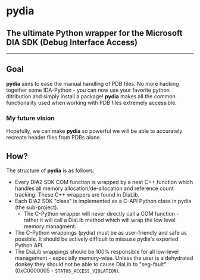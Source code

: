 # pydia

## The ultimate Python wrapper for the Microsoft DIA SDK (Debug Interface Access)

---

## Goal

**pydia** aims to ease the manual handling of PDB files. No more hacking together some IDA-Python - you can now use your favorite python ditribution and simply install a package!
**pydia** makes all the common functionality used when working with PDB files extremely accessible.

### My future vision

Hopefully, we can make **pydia** so powerful we will be able to accurately recreate header files from PDBs alone.

## How?

The structure of **pydia** is as follows:

* Every DIA2 SDK COM function is wrapped by a neat C++ function which handles all memory allocation/de-allocation and reference count tracking. These C++ wrappers are found in DiaLib.
* Each DIA2 SDK "class" is implemented as a C-API Python class in pydia (the sub-project).
  * The C-Python wrapper will never directly call a COM function - rather it will call a DiaLib method which will wrap the low level memory managment.
* The C-Python wrappings (pydia) must be as user-friendly and safe as possible. It should be actively difficult to missuse pydia's exported Python API.
* The DiaLib wrappings should be 100% responsible for all low-level management - especially memory-wise. Unless the user is a dehydrated donkey they should not be able to cause DiaLib to "seg-fault" (0xC0000005 - `STATUS_ACCESS_VIOLATION`).
